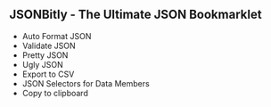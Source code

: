 
JSONBitly - The Ultimate JSON Bookmarklet
-------------------------------

- Auto Format JSON
- Validate JSON
- Pretty JSON
- Ugly JSON
- Export to CSV
- JSON Selectors for Data Members
- Copy to clipboard

